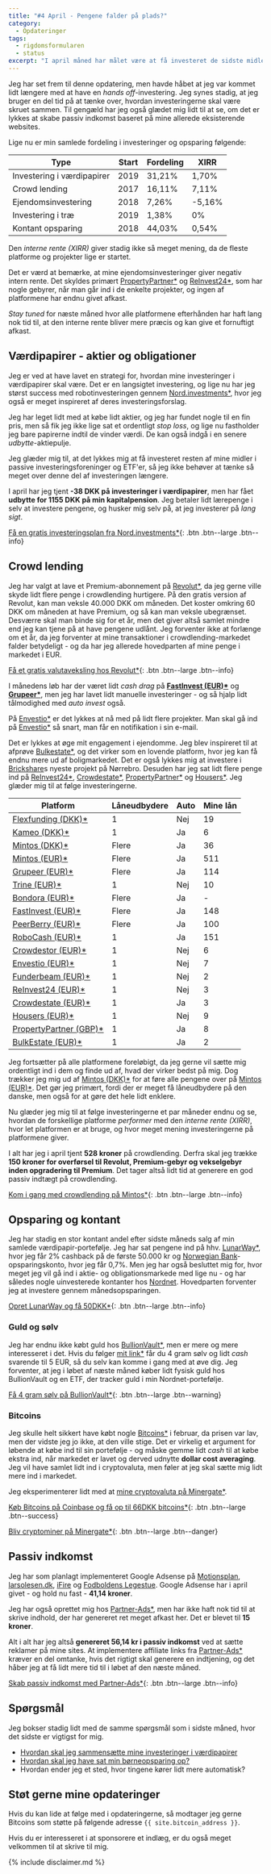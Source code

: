 ```yaml
---
title: "#4 April - Pengene falder på plads?"
category:
  - Opdateringer
tags:
  - rigdomsformularen
  - status
excerpt: "I april måned har målet være at få investeret de sidste midler og beslutte mig for, hvor meget jeg skal have i kontanter."
---
```


Jeg har set frem til denne opdatering, men havde håbet at jeg var kommet lidt længere med at have en _hands off_-investering. Jeg synes stadig, at jeg bruger en del tid på at tænke over, hvordan investeringerne skal være skruet sammen. Til gengæld har jeg også glædet mig lidt til at se, om det er lykkes at skabe passiv indkomst baseret på mine allerede eksisterende websites.

Lige nu er min samlede fordeling i investeringer og opsparing følgende:

| Type                        | Start | Fordeling | XIRR   |
|-----------------------------|-------|-----------|--------|
| Investering i værdipapirer  | 2019  | 31,21%    | 1,70%  |
| Crowd lending               | 2017  | 16,11%    | 7,11%  |
| Ejendomsinvestering         | 2018  | 7,26%     | -5,16% |
| Investering i træ           | 2019  | 1,38%     | 0%     |
| Kontant opsparing           | 2018  | 44,03%    | 0,54%  |

Den _interne rente (XIRR)_ giver stadig ikke så meget mening, da de fleste platforme og projekter lige er startet.

Det er værd at bemærke, at mine ejendomsinvesteringer giver negativ intern rente. Det skyldes primært [PropertyPartner\*](/go/propertypartner/) og [ReInvest24\*](/go/reinvest24/), som har nogle gebyrer, når man går ind i de enkelte projekter, og ingen af platformene har endnu givet afkast.

_Stay tuned_ for næste måned hvor alle platformene efterhånden har haft lang nok tid til, at den interne rente bliver mere præcis og kan give et fornuftigt afkast.

## Værdipapirer - aktier og obligationer

Jeg er ved at have lavet en strategi for, hvordan mine investeringer i værdipapirer skal være. Det er en langsigtet investering, og lige nu har jeg størst success med robotinvesteringen gennem [Nord.investments*](/go/nord/), hvor jeg også er meget inspireret af deres investeringsforslag.

Jeg har leget lidt med at købe lidt aktier, og jeg har fundet nogle til en fin pris, men så fik jeg ikke lige sat et ordentligt _stop loss_, og lige nu fastholder jeg bare papirerne indtil de vinder værdi. De kan også indgå i en senere _udbytte_-aktiepulje.

Jeg glæder mig til, at det lykkes mig at få investeret resten af mine midler i passive investeringsforeninger og ETF'er, så jeg ikke behøver at tænke så meget over denne del af investeringen længere.

I april har jeg tjent **-38 DKK på investeringer i værdipapirer**, men har fået **udbytte for 1155 DKK på min kapitalpension**. Jeg betaler lidt lærepenge i selv at investere pengene, og husker mig selv på, at jeg investerer på _lang sigt_.

[Få en gratis investeringsplan fra Nord.investments*](/go/nord/){: .btn .btn--large .btn--info}

## Crowd lending

Jeg har valgt at lave et Premium-abonnement på [Revolut\*](/go/revolut/), da jeg gerne ville skyde lidt flere penge i crowdlending hurtigere. På den gratis version af Revolut, kan man veksle 40.000 DKK om måneden. Det koster omkring 60 DKK om måneden at have Premium, og så kan man veksle ubegrænset. Desværre skal man binde sig for et år, men det giver altså samlet mindre end jeg kan tjene på at have pengene udlånt. Jeg forventer ikke at forlænge om et år, da jeg forventer at mine transaktioner i crowdlending-markedet falder betydeligt - og da har jeg allerede hovedparten af mine penge i markedet i EUR.

[Få et gratis valutaveksling hos Revolut\*](/go/revolut/){: .btn .btn--large .btn--info}

I månedens løb har der været lidt _cash drag_ på **[FastInvest (EUR)\*](/go/fastinvest/)** og **[Grupeer\*](/go/grupeer/)**, men jeg har lavet lidt manuelle investeringer - og så hjalp lidt tålmodighed med _auto invest_ også.

På [Envestio\*](/go/envestio/) er det lykkes at nå med på lidt flere projekter. Man skal gå ind på [Envestio\*](/go/envestio/) så snart, man får en notifikation i sin e-mail.

Det er lykkes at øge mit engagement i ejendomme. Jeg blev inspireret til at afprøve [Bulkestate*](/go/bulkestate/), og det virker som en lovende platform, hvor jeg kan få endnu mere ud af boligmarkedet. Det er også lykkes mig at investere i [Brickshare](/go/brickshare/)s nyeste projekt på Nørrebro. Desuden har jeg sat lidt flere penge ind på [ReInvest24\*](/go/reinvest24/), [Crowdestate\*](/go/crowdestate/), [PropertyPartner\*](/go/propertypartner/) og [Housers\*](/go/housers/). Jeg glæder mig til at følge investeringerne.

| Platform                                       | Låneudbydere | Auto | Mine lån |
|------------------------------------------------|--------------|------|----------|
| [Flexfunding (DKK)*](/go/flexfunding/)         | 1            | Nej  | 19       |   
| [Kameo (DKK)*](/go/kameo/)                     | 1            | Ja   | 6        |
| [Mintos (DKK)*](/go/mintos/)                   | Flere        | Ja   | 36       |
| [Mintos (EUR)*](/go/mintos/)                   | Flere        | Ja   | 511      |
| [Grupeer (EUR)*](/go/grupeer/)                 | Flere        | Ja   | 114      |
| [Trine (EUR)*](/go/trine/)                     | 1            | Nej  | 10       |
| [Bondora (EUR)*](/go/bondora/)                 | Flere        | Ja   | -        |
| [FastInvest (EUR)*](/go/fastinvest/)           | Flere        | Ja   | 148      |
| [PeerBerry (EUR)*](/go/peerberry/)             | Flere        | Ja   | 100      |
| [RoboCash (EUR)*](/go/robocash/)               | 1            | Ja   | 151      |
| [Crowdestor (EUR)*](/go/crowdestor/)           | 1            | Nej  | 6        |
| [Envestio (EUR)*](/go/envestio/)               | 1            | Nej  | 7        |
| [Funderbeam (EUR)*](/go/funderbeam/)           | 1            | Nej  | 2        |
| [ReInvest24 (EUR)*](/go/reinvest24/)           | 1            | Nej  | 3        |
| [Crowdestate (EUR)*](/go/crowdestate/)         | 1            | Ja   | 3        |
| [Housers (EUR)*](/go/housers/)                 | 1            | Nej  | 9        |
| [PropertyPartner (GBP)*](/go/propertypartner/) | 1            | Ja   | 8        |
| [BulkEstate (EUR)*](/go/bulkestate/)           | 1            | Ja   | 2        |

Jeg fortsætter på alle platformene foreløbigt, da jeg gerne vil sætte mig ordentligt ind i dem og finde ud af, hvad der virker bedst på mig. Dog trækker jeg mig ud af [Mintos (DKK)\*](/go/mintos/) for at føre alle pengene over på [Mintos (EUR)\*](/go/mintos/). Det gør jeg primært, fordi der er meget få låneudbydere på den danske, men også for at gøre det hele lidt enklere.

Nu glæder jeg mig til at følge investeringerne et par måneder endnu og se, hvordan de forskellige platforme _performer_ med den _interne rente (XIRR)_, hvor let platformen er at bruge, og hvor meget mening investeringerne på platformene giver.

I alt har jeg i april tjent **528 kroner** på crowdlending. Derfra skal jeg trække **150 kroner for overførsel til Revolut, Premium-gebyr og vekselgebyr inden opgradering til Premium**. Det tager altså lidt tid at generere en god passiv indtægt på crowdlending.

[Kom i gang med crowdlending på Mintos\*](/go/mintos/){: .btn .btn--large .btn--info}

## Opsparing og kontant

Jeg har stadig en stor kontant andel efter sidste måneds salg af min samlede værdipapir-portefølje. Jeg har sat pengene ind på hhv. [LunarWay\*](/go/lunarway/), hvor jeg får 2% cashback på de første 50.000 kr og [Norwegian Bank](/go/norwegian/)-opsparingskonto, hvor jeg får 0,7%. Men jeg har også besluttet mig for, hvor meget jeg vil gå ind i aktie- og obligationsmarkede med lige nu - og har således nogle uinvesterede kontanter hos [Nordnet](/go/nordnet/). Hovedparten forventer jeg at investere gennem månedsopsparingen.

[Opret LunarWay og få 50DKK\*](/go/lunarway/){: .btn .btn--large .btn--info}

### Guld og sølv

Jeg har endnu ikke købt guld hos [BullionVault\*](/go/bullionvault/), men er mere og mere interesseret i det. Hvis du følger [mit link\*](/go/bullionvault/) får du 4 gram sølv og lidt _cash_ svarende til 5 EUR, så du selv kan komme i gang med at øve dig. Jeg forventer, at jeg i løbet af næste måned køber lidt fysisk guld hos BullionVault og en ETF, der tracker guld i min Nordnet-portefølje.

[Få 4 gram sølv på BullionVault*](/go/bullionvault/){: .btn .btn--large .btn--warning}

### Bitcoins

Jeg skulle helt sikkert have købt nogle [Bitcoins*](/go/coinbase/) i februar, da prisen var lav, men der vidste jeg jo ikke, at den ville stige. Det er virkelig et argument for løbende at købe ind til sin portefølje - og måske gemme lidt _cash_ til at købe ekstra ind, når markedet er lavet og derved udnytte **dollar cost averaging**. Jeg vil have samlet lidt ind i cryptovaluta, men føler at jeg skal sætte mig lidt mere ind i markedet.

Jeg eksperimenterer lidt med at [mine cryptovaluta på Minergate\*](/go/minergate/).

[Køb Bitcoins på Coinbase og få op til 66DKK bitcoins*](/go/coinbase/){: .btn .btn--large .btn--success}

[Bliv cryptominer på Minergate\*](/go/minergate/){: .btn .btn--large .btn--danger}

## Passiv indkomst

Jeg har som planlagt implementeret Google Adsense på [Motionsplan](http://www.motionsplan.dk/), [larsolesen.dk](http://larsolesen.dk), [iFire](http://www.ifire.dk/) og [Fodboldens Legestue](http://legestue.net). Google Adsense har i april givet - og hold nu fast - **41,14 kroner**.

Jeg har også oprettet mig hos [Partner-Ads\*](https://www.partner-ads.com/dk/klikbanner.php?partnerid=28187&bannerid=17193), men har ikke haft nok tid til at skrive indhold, der har genereret ret meget afkast her. Det er blevet til **15 kroner**.

Alt i alt har jeg altså **genereret 56,14 kr i passiv indkomst** ved at sætte reklamer på mine sites. At implementere affiliate links fra [Partner-Ads\*](https://www.partner-ads.com/dk/klikbanner.php?partnerid=28187&bannerid=17193) kræver en del omtanke, hvis det rigtigt skal generere en indtjening, og det håber jeg at få lidt mere tid til i løbet af den næste måned.

[Skab passiv indkomst med Partner-Ads*](https://www.partner-ads.com/dk/klikbanner.php?partnerid=28187&bannerid=17193){: .btn .btn--large .btn--info}

## Spørgsmål

Jeg bokser stadig lidt med de samme spørgsmål som i sidste måned, hvor det sidste er vigtigst for mig.

- [Hvordan skal jeg sammensætte mine investeringer i værdipapirer](/investering-vol4/)
- [Hvordan skal jeg have sat min børneopsparing op?](/borneopsparing/)
- Hvordan ender jeg et sted, hvor tingene kører lidt mere automatisk?

## Støt gerne mine opdateringer

Hvis du kan lide at følge med i opdateringerne, så modtager jeg gerne Bitcoins som støtte på følgende adresse `{{ site.bitcoin_address }}`.

Hvis du er interesseret i at sponsorere et indlæg, er du også meget velkommen til at skrive til mig.

{% include disclaimer.md %}
